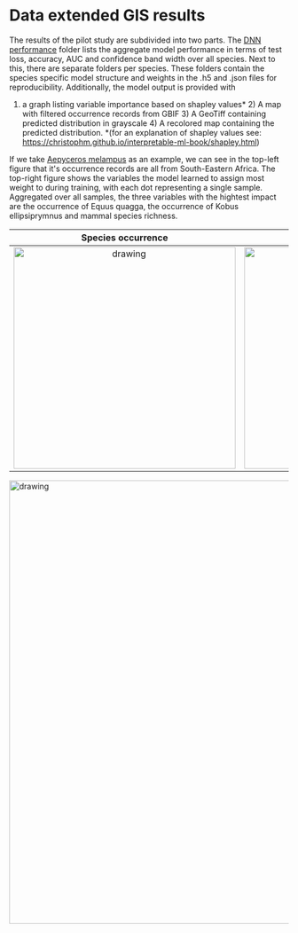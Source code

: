 ﻿# Data extended GIS results

The results of the pilot study are subdivided into two parts. The [DNN performance](_DNN_performance) folder lists the aggregate model performance in terms of test loss, accuracy, AUC and confidence band width over all species.
Next to this, there are separate folders per species. These folders contain the species specific model structure and weights in the .h5 and .json files for reproducibility. Additionally, the model output is provided with 
1) a graph listing variable importance based on shapley values* 2) A map with filtered occurrence records from GBIF 3) A GeoTiff containing predicted distribution in grayscale 4) A recolored map containing the predicted distribution.
*(for an explanation of shapley values see: https://christophm.github.io/interpretable-ml-book/shapley.html)


If we take [Aepyceros melampus](Aepyceros_melampus) as an example, we can see in the top-left figure that it's occurrence records are all from South-Eastern Africa. The top-right figure shows the variables the model learned to assign
most weight to during training, with each dot representing a single sample. Aggregated over all samples, the three variables with the hightest impact are the occurrence of Equus quagga, the occurrence of Kobus ellipsiprymnus and mammal species richness. 

| Species occurrence             |  Variable importance |
:-------------------------:|:-------------------------:
<img src="https://github.com/naturalis/trait-geo-diverse-dl/blob/master/data_gis_extended/results/Aepyceros_melampus/Aepyceros_melampus_occurrence_map.png" alt="drawing" width="400"/> |<img src="https://github.com/naturalis/trait-geo-diverse-dl/blob/master/data_gis_extended/results/Aepyceros_melampus/Aepyceros_melampus_feature_impact.png" alt="drawing" width="400"/>

<img src="https://github.com/naturalis/trait-geo-diverse-dl/blob/master/data_gis_extended/results/Aepyceros_melampus/Aepyceros_melampus_predicted_map_color.png" alt="drawing" width="800"/>
